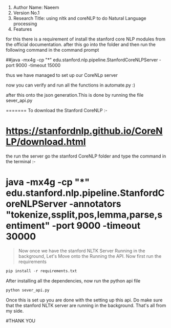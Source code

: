 1. Author Name: Naeem
2. Version No.1
3. Research Title: using nltk and coreNLP to do Natural Language processing
4. Features


for this there is a requirement of install the stanford core NLP modules from the official documentation.
after this go into the folder and then run the following command in the command prompt

##java -mx4g -cp "*" edu.stanford.nlp.pipeline.StanfordCoreNLPServer -port 9000 -timeout 15000


thus we have managed to set up our CoreNLp server

now you can verify and run all the functions in automate.py :)

after this onto the json generation.This is done by running the file sever_api.py

=======
To download the Stanford CoreNLP :- 

# https://stanfordnlp.github.io/CoreNLP/download.html

the  run the server go the stanford CoreNLP folder and type the command in the terminal :- 

# java -mx4g -cp "*" edu.stanford.nlp.pipeline.StanfordCoreNLPServer -annotators "tokenize,ssplit,pos,lemma,parse,sentiment" -port 9000 -timeout 30000
>Now once we have the stanford NLTK Server Running in the background, Let's Move onto the Running the API. Now first run the requirements

```python
pip install -r requirements.txt
```
After installing all the dependencies, now run the python api file
```python
python sever_api.py
```
Once this is set up you are done with the setting up this api. Do make sure that the stanford NLTK server are running in the background. That's all from my side.


#THANK YOU
